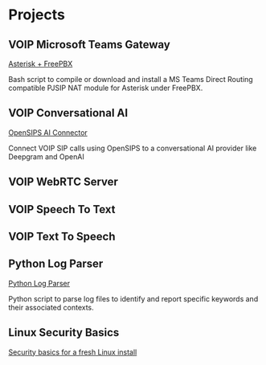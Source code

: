 # Projects 
## VOIP Microsoft Teams Gateway
[Asterisk + FreePBX](https://github.com/Vince-0/MSTeams-FreePBX)

Bash script to compile or download and install a MS Teams Direct Routing compatible PJSIP NAT module for Asterisk under FreePBX.

## VOIP Conversational AI
[OpenSIPS AI Connector](https://github.com/Vince-0/AI-Voice-Connector)

Connect VOIP SIP calls using OpenSIPS to a conversational AI provider like Deepgram and OpenAI

## VOIP WebRTC Server 

## VOIP Speech To Text

## VOIP Text To Speech

## Python Log Parser
[Python Log Parser](https://github.com/Vince-0/Log-parser)

Python script to parse log files to identify and report specific keywords and their associated
contexts.

## Linux Security Basics
[Security basics for a fresh Linux install](https://github.com/Vince-0/Security-Basics)
